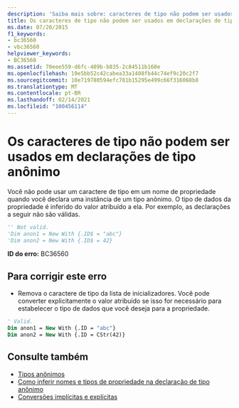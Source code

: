 ```yaml
---
description: 'Saiba mais sobre: caracteres de tipo não podem ser usados em declarações de tipo anônimo'
title: Os caracteres de tipo não podem ser usados em declarações de tipo anônimo
ms.date: 07/20/2015
f1_keywords:
- bc36560
- vbc36560
helpviewer_keywords:
- BC36560
ms.assetid: 70eee559-d6fc-409b-b835-2c84511b160e
ms.openlocfilehash: 19e5bb52c42cabea33a1408fb44c74ef9c20c2f7
ms.sourcegitcommit: 10e719780594efc781b15295e499c66f316068b8
ms.translationtype: MT
ms.contentlocale: pt-BR
ms.lasthandoff: 02/14/2021
ms.locfileid: "100456114"
---
```

# <a name="type-characters-cannot-be-used-in-anonymous-type-declarations"></a>Os caracteres de tipo não podem ser usados em declarações de tipo anônimo

Você não pode usar um caractere de tipo em um nome de propriedade quando você declara uma instância de um tipo anônimo. O tipo de dados da propriedade é inferido do valor atribuído a ela. Por exemplo, as declarações a seguir não são válidas.  
  
```vb  
'' Not valid.  
'Dim anon1 = New With {.ID$ = "abc"}  
'Dim anon2 = New With {.ID$ = 42}  
```  
  
 **ID do erro:** BC36560  
  
## <a name="to-correct-this-error"></a>Para corrigir este erro  
  
- Remova o caractere de tipo da lista de inicializadores. Você pode converter explicitamente o valor atribuído se isso for necessário para estabelecer o tipo de dados que você deseja para a propriedade.  
  
```vb  
' Valid.  
Dim anon1 = New With {.ID = "abc"}  
Dim anon2 = New With {.ID = CStr(42)}  
```  
  
## <a name="see-also"></a>Consulte também

- [Tipos anônimos](../programming-guide/language-features/objects-and-classes/anonymous-types.md)
- [Como inferir nomes e tipos de propriedade na declaração de tipo anônimo](../programming-guide/language-features/objects-and-classes/how-to-infer-property-names-and-types-in-anonymous-type-declarations.md)
- [Conversões implícitas e explícitas](../programming-guide/language-features/data-types/implicit-and-explicit-conversions.md)
